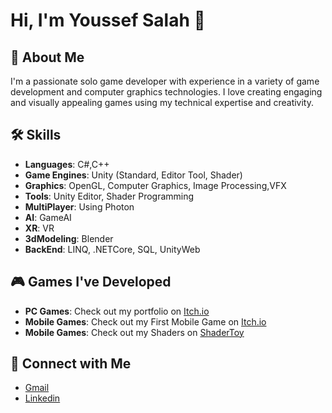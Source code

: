 # Hi, I'm Youssef Salah 👋

## 🚀 About Me
I'm a passionate solo game developer with experience in a variety of game development and computer graphics technologies. I love creating engaging and visually appealing games using my technical expertise and creativity.

## 🛠 Skills
- **Languages**: C#,C++
- **Game Engines**: Unity (Standard, Editor Tool, Shader)
- **Graphics**: OpenGL, Computer Graphics, Image Processing,VFX
- **Tools**: Unity Editor, Shader Programming
- **MultiPlayer**: Using Photon
- **AI**: GameAI
- **XR**: VR
- **3dModeling**: Blender
- **BackEnd**: LINQ, .NETCore, SQL, UnityWeb

## 🎮 Games I've Developed
- **PC Games**: Check out my portfolio on [Itch.io](https://awsaf.itch.io/)
- **Mobile Games**: Check out my First Mobile Game on [Itch.io](https://awsaf.itch.io/cashmaster)
- **Mobile Games**: Check out my Shaders on [ShaderToy](https://www.shadertoy.com/user/Awsaf)

## 🔗 Connect with Me
- [Gmail](mailto:ysalahdev@gmail.com)
- [Linkedin](https://www.linkedin.com/in/ysalahdev/)
